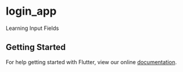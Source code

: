 # login_app

Learning Input Fields

## Getting Started

For help getting started with Flutter, view our online
[documentation](http://flutter.io/).
